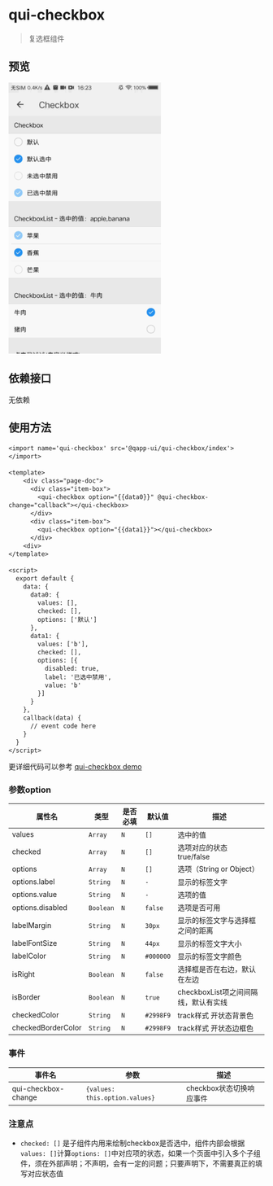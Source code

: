 # qui-checkbox

> 复选框组件

## 预览

<img src="./docs/assets/qui-checkbox.gif" width="300"/>

## 依赖接口

无依赖

## 使用方法
	
```ux
<import name='qui-checkbox' src='@qapp-ui/qui-checkbox/index'></import>

<template>
    <div class="page-doc">
      <div class="item-box">
        <qui-checkbox option="{{data0}}" @qui-checkbox-change="callback"></qui-checkbox>
      </div>
      <div class="item-box">
        <qui-checkbox option="{{data1}}"></qui-checkbox>
      </div>
    <div>
</template>

<script>
  export default {
    data: {
      data0: {
        values: [],
        checked: [],
        options: ['默认']
      },
      data1: {
        values: ['b'],
        checked: [],
        options: [{
          disabled: true,
          label: '已选中禁用',
          value: 'b'
        }]
      }
    },
    callback(data) {
      // event code here
    }
  }
</script>
```

更详细代码可以参考 [qui-checkbox demo](https://github.com/qapp-ui/qapp-ui/blob/master/src/Checkbox/index.ux)

### 参数option

| 属性名 | 类型 | 是否必填 | 默认值 | 描述 |
|----------------|------------|--------|-----|-----|
| values | `Array` |`N`| `[]` | 选中的值 |
| checked | `Array` |`N`| `[]` | 选项对应的状态 true/false |
| options | `Array` |`N`| `[]` | 选项（String or Object） |
| options.label | `String` |`N`| `-` | 显示的标签文字 |
| options.value | `String` |`N`| `-` | 选项的值 |
| options.disabled | `Boolean` |`N`| `false` | 选项是否可用 |
| labelMargin | `String` |`N`| `30px` | 显示的标签文字与选择框之间的距离 |
| labelFontSize | `String` |`N`| `44px` | 显示的标签文字大小 |
| labelColor | `String` |`N`| `#000000` | 显示的标签文字颜色 |
| isRight | `Boolean` |`N`| `false` | 选择框是否在右边，默认在左边 |
| isBorder | `Boolean` |`N`| `true` | checkboxList项之间间隔线，默认有实线 |
| checkedColor | `String` |`N`| `#2998F9` | track样式 开状态背景色 |
| checkedBorderColor | `String` |`N`| `#2998F9` | track样式 开状态边框色 |

### 事件

| 事件名 | 参数 | 描述 | 
|-------|-----|-----|
| qui-checkbox-change | `{values: this.option.values}` | checkbox状态切换响应事件 |

### 注意点
- `checked: []` 是子组件内用来绘制checkbox是否选中，组件内部会根据`values: []`计算`options: []`中对应项的状态，如果一个页面中引入多个子组件，须在外部声明；不声明，会有一定的问题；只要声明下，不需要真正的填写对应状态值
